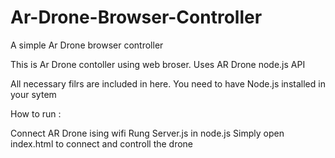 Ar-Drone-Browser-Controller
===========================

A simple Ar Drone browser controller

This is Ar Drone contoller using web broser. Uses AR Drone node.js API 

All necessary filrs are included in here. You need to have Node.js installed in your sytem

How to run :

  Connect AR Drone ising wifi
  Rung Server.js in node.js 
  Simply open index.html to connect and controll the drone
